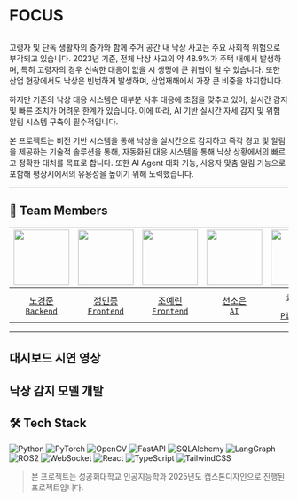 # FOCUS
## 
고령자 및 단독 생활자의 증가와 함께 주거 공간 내 낙상 사고는 주요 사회적 위험으로 부각되고 있습니다. 2023년 기준, 전체 낙상 사고의 약 48.9%가 주택 내에서 발생하며, 특히 고령자의 경우 신속한 대응이 없을 시 생명에 큰 위협이 될 수 있습니다. 또한 산업 현장에서도 낙상은 빈번하게 발생하며, 산업재해에서 가장 큰 비중을 차지합니다.

하지만 기존의 낙상 대응 시스템은 대부분 사후 대응에 초점을 맞추고 있어, 실시간 감지 및 빠른 조치가 어려운 한계가 있습니다. 이에 따라, AI 기반 실시간 자세 감지 및 위험 알림 시스템 구축이 필수적입니다.

본 프로젝트는 비전 기반 시스템을 통해 낙상을 실시간으로 감지하고 즉각 경고 및 알림을 제공하는 기술적 솔루션을 통해, 자동화된 대응 시스템을 통해 낙상 상황에서의 빠르고 정확한 대처를 목표로 합니다. 또한 AI Agent 대화 기능, 사용자 맞춤 알림 기능으로 포함해 평상시에서의 유용성을 높이기 위해 노력했습니다.

--- 
## 👥 Team Members
| <img src="https://github.com/RohKJ.png" width="100px"> | <img src="https://github.com/owenminjong.png" width="100px"> | <img src="https://github.com/JoYerin1226.png" width="100px"> | <img src="https://github.com/ssoeun-y.png" width="100px"> | <img src="https://github.com/suwdle.png" width="100px"> |
| :-----------------------------------------------------: | :----------------------------------------------------------: | :------------------------------------------------------------: | :--------------------------------------------------------: | :-----------------------------------------------------: |
| [노경준](https://github.com/RohKJ) <br> [`Backend`](https://github.com/2025-AI-Capstone/Back) | [정민종](https://github.com/owenminjong) <br> [`Frontend`](https://github.com/2025-AI-Capstone/front) | [조예린](https://github.com/JoYerin1226) <br> [`Frontend`](https://github.com/2025-AI-Capstone/front) | [천소은](https://github.com/ssoeun-y) <br> [`AI`](https://github.com/2025-AI-Capstone/fall-detection) | [송석준](https://github.com/suwdle) <br> [`ROS2 Pipeline`](https://github.com/2025-AI-Capstone/ros2-pipeline) |

--- 

## 대시보드 시연 영상
### 
## 낙상 감지 모델 개발

## 🛠️ Tech Stack

![Python](https://img.shields.io/badge/Python-3776AB?style=for-the-badge\&logo=python\&logoColor=white)
![PyTorch](https://img.shields.io/badge/PyTorch-EE4C2C?style=for-the-badge\&logo=pytorch\&logoColor=white)
![OpenCV](https://img.shields.io/badge/OpenCV-5C3EE8?style=for-the-badge\&logo=opencv\&logoColor=white)
![FastAPI](https://img.shields.io/badge/FastAPI-009688?style=for-the-badge\&logo=fastapi\&logoColor=white)
![SQLAlchemy](https://img.shields.io/badge/SQLAlchemy-cc0000?style=for-the-badge\&logo=databricks\&logoColor=white)
![LangGraph](https://img.shields.io/badge/LangGraph-000000?style=for-the-badge\&logo=graphql\&logoColor=white)
![ROS2](https://img.shields.io/badge/ROS2-22314E?style=for-the-badge\&logo=ros\&logoColor=white)
![WebSocket](https://img.shields.io/badge/WebSocket-010101?style=for-the-badge\&logo=websockets\&logoColor=white)
![React](https://img.shields.io/badge/React-61DAFB?style=for-the-badge\&logo=react\&logoColor=black)
![TypeScript](https://img.shields.io/badge/TypeScript-3178C6?style=for-the-badge\&logo=typescript\&logoColor=white)
![TailwindCSS](https://img.shields.io/badge/TailwindCSS-06B6D4?style=for-the-badge\&logo=tailwindcss\&logoColor=white)





> 본 프로젝트는 성공회대학교 인공지능학과 2025년도 캡스톤디자인으로 진행된 프로젝트입니다.



